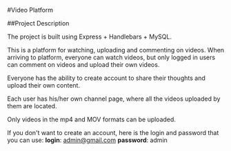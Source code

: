 #Video Platform

##Project Description

The project is built using Express + Handlebars + MySQL.

This is a platform for watching, uploading and commenting on videos. When arriving to platform, everyone can watch videos, but only logged in users can comment on videos and upload their own videos.

Everyone has the ability to create account to share their thoughts and upload their own content.

Each user has his/her own channel page, where all the videos uploaded by them are located.

Only videos in the mp4 and MOV formats can be uploaded.

If you don't want to create an account, here is the login and password that you can use:
**login**: admin@gmail.com
**password**: admin
